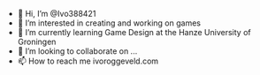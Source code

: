 - 👋 Hi, I’m @Ivo388421
- 👀 I’m interested in creating and working on games
- 🌱 I’m currently learning Game Design at the Hanze University of Groningen
- 💞️ I’m looking to collaborate on ...
- 📫 How to reach me ivoroggeveld.com

<!---
Ivo388421/Ivo388421 is a ✨ special ✨ repository because its `README.md` (this file) appears on your GitHub profile.
You can click the Preview link to take a look at your changes.
--->

